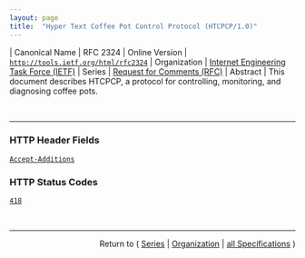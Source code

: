 ```yaml
---
layout: page
title:  "Hyper Text Coffee Pot Control Protocol (HTCPCP/1.0)"
---
```


| Canonical Name | RFC 2324
| Online Version | [`http://tools.ietf.org/html/rfc2324`](http://tools.ietf.org/html/rfc2324)
| Organization | [Internet Engineering Task Force (IETF)](..)
| Series | [Request for Comments (RFC)](.)
| Abstract | This document describes HTCPCP, a protocol for controlling, monitoring, and diagnosing coffee pots.

<br/>
<hr/>

### HTTP Header Fields

[`Accept-Additions`](/concepts/http-header/Accept-Additions "In HTTP, the &#34;Accept&#34; request-header field is used to specify media types which are acceptable for the response. However, in HTCPCP, the response may result in additional actions on the part of the automated pot. For this reason, HTCPCP adds a new header field, &#34;Accept-Additions&#34;.")

### HTTP Status Codes

[`418`](/concepts/http-status-code/418 "Any attempt to brew coffee with a teapot should result in the error code &#34;418 I'm a teapot&#34;. The resulting entity body MAY be short and stout.")



<br/>
<hr/>

<p style="text-align: right">Return to ( <a href="./">Series</a> | <a href="../">Organization</a> | <a href="../../">all Specifications</a> )</p>